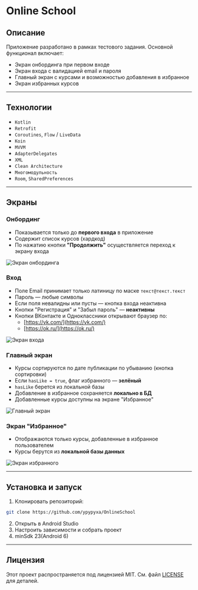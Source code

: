 # Online School

## Описание

Приложение разработано в рамках тестового задания. Основной функционал включает:
- Экран онбординга при первом входе
- Экран входа с валидацией email и пароля
- Главный экран с курсами и возможностью добавления в избранное
- Экран избранных курсов

---

## Технологии

- `Kotlin`
- `Retrofit`
- `Coroutines`, `Flow` / `LiveData`
- `Koin`
- `MVVM`
- `AdapterDelegates`
- `XML`
- `Clean Architecture`
- `Многомодульность`
- `Room`, `SharedPreferences`

---

## Экраны

### Онбординг
- Показывается только до **первого входа** в приложение
- Содержит список курсов (хардкод)
- По нажатию кнопки **"Продолжить"** осуществляется переход к экрану входа

![Экран онбординга](https://iili.io/35VLNNS.lg.png)

### Вход
- Поле Email принимает только латиницу по маске `текст@текст.текст`
- Пароль — любые символы
- Если поля невалидны или пусты — кнопка входа неактивна
- Кнопки "Регистрация" и "Забыл пароль" — **неактивны**
- Кнопки ВКонтакте и Одноклассники открывают браузер по:
  - [https://vk.com/](https://vk.com/)
  - [https://ok.ru/](https://ok.ru/)

![Экран входа](https://iili.io/35VLwR2.md.png)

### Главный экран
- Курсы сортируются по дате публикации по убыванию (кнопка сортировки)
- Если `hasLike = true`, флаг избранного — **зелёный**
- `hasLike` берется из локальной базы
- Добавление в избранное сохраняется **локально в БД**
- Добавленные курсы доступны на экране "Избранное"

![Главный экран](https://iili.io/35VLkx9.md.png)

### Экран "Избранное"
- Отображаются только курсы, добавленные в избранное пользователем
- Курсы берутся из **локальной базы данных**

![Экран избранного](https://iili.io/35VLOD7.md.png)

---

## Установка и запуск
1. Клонировать репозиторий:
```bash
git clone https://github.com/ypypyxa/OnlineSchool
```
2. Открыть в Android Studio
3. Настроить зависимости и собрать проект
4. minSdk 23(Android 6)

---

## Лицензия
Этот проект распространяется под лицензией MIT. См. файл [LICENSE](LICENSE) для деталей.

